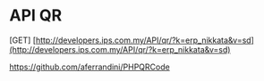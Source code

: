 # API QR
[GET] [http://developers.ips.com.my/API/qr/?k=erp_nikkata&v=sd](http://developers.ips.com.my/API/qr/?k=erp_nikkata&v=sd)

https://github.com/aferrandini/PHPQRCode